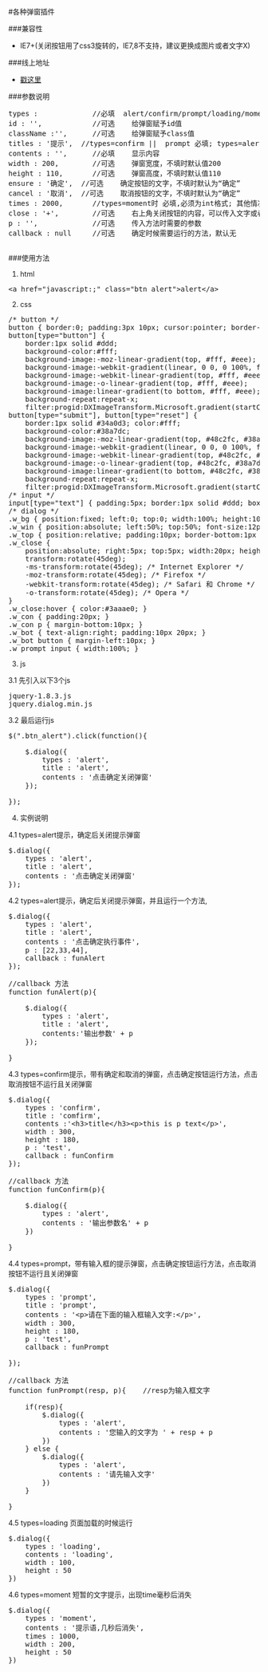 #各种弹窗插件

###兼容性
- IE7+(关闭按钮用了css3旋转的，IE7,8不支持，建议更换成图片或者文字X)

###线上地址
- [戳这里](http://whj.fayfox.com/demo/plugIn.dialog/)

###参数说明
<pre>
types : 			//必填  alert/confirm/prompt/loading/moment
id : '',			//可选	给弹窗赋予id值
className :'',		//可选	给弹窗赋予class值
titles : '提示',	//types=confirm ||  prompt 必填; types=alert || loading || moment 不填
contents : '',		//必填	显示内容
width : 200,		//可选	弹窗宽度，不填时默认值200
height : 110,		//可选	弹窗高度，不填时默认值110
ensure : '确定',	//可选	确定按钮的文字，不填时默认为“确定”
cancel : '取消',	//可选	取消按钮的文字，不填时默认为“确定”	
times : 2000,		//types=moment时 必填,必须为int格式; 其他情况不需要,默认为2000
close : '+',		//可选	右上角关闭按钮的内容，可以传入文字或者图片,默认为“+”,css3旋转45°,不兼容IE8及以下
p : '',				//可选	传入方法时需要的参数
callback : null		//可选	确定时候需要运行的方法，默认无

</pre>

###使用方法
1. html
<pre>&lt;a href="javascript:;" class="btn_alert"&gt;alert&lt;/a&gt;</pre>
2. css
<pre>
/* button */
button { border:0; padding:3px 10px; cursor:pointer; border-radius:5px; }
button[type="button"] {
    border:1px solid #ddd;
    background-color:#fff;
    background-image:-moz-linear-gradient(top, #fff, #eee);
    background-image:-webkit-gradient(linear, 0 0, 0 100%, from(#fff), to(#eee));
    background-image:-webkit-linear-gradient(top, #fff, #eee);
    background-image:-o-linear-gradient(top, #fff, #eee);
    background-image:linear-gradient(to bottom, #fff, #eee);
    background-repeat:repeat-x;
    filter:progid:DXImageTransform.Microsoft.gradient(startColorstr='#ffffffff', endColorstr='#ffeeeeee', GradientType=0);}
button[type="submit"], button[type="reset"] {
    border:1px solid #34a0d3; color:#fff;
    background-color:#38a7dc;
    background-image:-moz-linear-gradient(top, #48c2fc, #38a7dc);
    background-image:-webkit-gradient(linear, 0 0, 0 100%, from(#48c2fc), to(#38a7dc));
    background-image:-webkit-linear-gradient(top, #48c2fc, #38a7dc);
    background-image:-o-linear-gradient(top, #48c2fc, #38a7dc);
    background-image:linear-gradient(to bottom, #48c2fc, #38a7dc);
    background-repeat:repeat-x;
    filter:progid:DXImageTransform.Microsoft.gradient(startColorstr='#ff48c2fc', endColorstr='#ff38a7dc', GradientType=0);}
/* input */
input[type="text"] { padding:5px; border:1px solid #ddd; box-shadow:0 0 2px 0 #fff; background:#fff; color:#555; }
/* dialog */
.w_bg { position:fixed; left:0; top:0; width:100%; height:100%; background:#000; opacity:0.3; filter:alpha(opacity=30); }
.w_win { position:absolute; left:50%; top:50%; font-size:12px; border-radius:3px; border:1px solid #aaa; background:#fff; }
.w_top { position:relative; padding:10px; border-bottom:1px solid #f0f0f0; font-weight:bold; }
.w_close { 
    position:absolute; right:5px; top:5px; width:20px; height:20px; text-align:center; line-height:20px; color:#333; font-size:20px; font-weight:200; font-family:'arial'; text-decoration:none;
    transform:rotate(45deg);
    -ms-transform:rotate(45deg); /* Internet Explorer */
    -moz-transform:rotate(45deg); /* Firefox */
    -webkit-transform:rotate(45deg); /* Safari 和 Chrome */
    -o-transform:rotate(45deg); /* Opera */
}
.w_close:hover { color:#3aaae0; }
.w_con { padding:20px; }
.w_con p { margin-bottom:10px; }
.w_bot { text-align:right; padding:10px 20px; }
.w_bot button { margin-left:10px; }
.w_prompt input { width:100%; }
</pre>

3. js

3.1 先引入以下3个js
<pre>
jquery-1.8.3.js
jquery.dialog.min.js
</pre>

3.2 最后运行js
<pre>
$(".btn_alert").click(function(){

	$.dialog({
		types : 'alert',
		title : 'alert',
		contents : '点击确定关闭弹窗'
	});

});
</pre>

4. 实例说明

4.1 types=alert提示，确定后关闭提示弹窗
<pre>
$.dialog({
	types : 'alert',
	title : 'alert',
	contents : '点击确定关闭弹窗'
});
</pre>

4.2 types=alert提示，确定后关闭提示弹窗，并且运行一个方法,
<pre>
$.dialog({
	types : 'alert',
	title : 'alert',
	contents : '点击确定执行事件',
	p : [22,33,44],
	callback : funAlert
});

//callback 方法
function funAlert(p){

	$.dialog({
		types : 'alert',
		title : 'alert',
		contents:'输出参数' + p
	});

}
</pre>

4.3 types=confirm提示，带有确定和取消的弹窗，点击确定按钮运行方法，点击取消按钮不运行且关闭弹窗
<pre>
$.dialog({
	types : 'confirm',
	title : 'comfirm',
	contents :'&lt;h3>title&lt;/h3>&lt;p>this is p text&lt;/p>',
	width : 300,
	height : 180,
	p : 'test',
	callback : funConfirm
});

//callback 方法
function funConfirm(p){

	$.dialog({
		types : 'alert',
		contents : '输出参数名' + p
	})

}
</pre>

4.4 types=prompt，带有输入框的提示弹窗，点击确定按钮运行方法，点击取消按钮不运行且关闭弹窗
<pre>
$.dialog({
	types : 'prompt',
	title : 'prompt',
	contents : '&lt;p>请在下面的输入框输入文字:&lt;/p>',
	width : 300,
	height : 180,
	p : 'test',
	callback : funPrompt

});

//callback 方法
function funPrompt(resp, p){	//resp为输入框文字

	if(resp){
		$.dialog({
			types : 'alert',
			contents : '您输入的文字为 ' + resp + p
		})
	} else {
		$.dialog({
			types : 'alert',
			contents : '请先输入文字'
		})
	}

}
</pre>

4.5 types=loading 页面加载的时候运行
<pre>
$.dialog({
	types : 'loading',
	contents : 'loading',
	width : 100,
	height : 50
})
</pre>

4.6 types=moment 短暂的文字提示，出现time毫秒后消失
<pre>
$.dialog({
	types : 'moment',
	contents : '提示语,几秒后消失',
	times : 1000,
	width : 200,
	height : 50
})
</pre>
